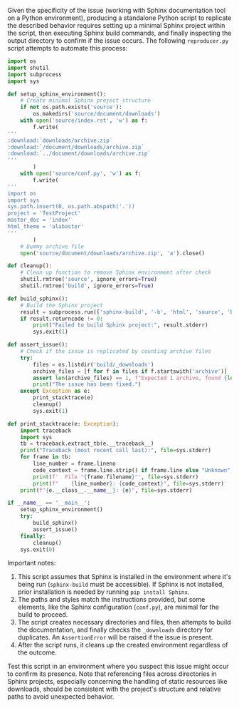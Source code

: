 Given the specificity of the issue (working with Sphinx documentation tool on a Python environment), producing a standalone Python script to replicate the described behavior requires setting up a minimal Sphinx project within the script, then executing Sphinx build commands, and finally inspecting the output directory to confirm if the issue occurs. The following `reproducer.py` script attempts to automate this process:

```python
import os
import shutil
import subprocess
import sys

def setup_sphinx_environment():
    # Create minimal Sphinx project structure
    if not os.path.exists('source'):
        os.makedirs('source/document/downloads')
    with open('source/index.rst', 'w') as f:
        f.write(
'''
:download:`downloads/archive.zip`
:download:`/document/downloads/archive.zip`
:download:`../document/downloads/archive.zip`
'''
        )
    with open('source/conf.py', 'w') as f:
        f.write(
'''
import os
import sys
sys.path.insert(0, os.path.abspath('.'))
project = 'TestProject'
master_doc = 'index'
html_theme = 'alabaster'
'''
        )
    # Dummy archive file
    open('source/document/downloads/archive.zip', 'a').close()

def cleanup():
    # Clean up function to remove Sphinx environment after check
    shutil.rmtree('source', ignore_errors=True)
    shutil.rmtree('build', ignore_errors=True)

def build_sphinx():
    # Build the Sphinx project
    result = subprocess.run(['sphinx-build', '-b', 'html', 'source', 'build'], capture_output=True, text=True)
    if result.returncode != 0:
        print("Failed to build Sphinx project:", result.stderr)
        sys.exit(1)

def assert_issue():
    # Check if the issue is replicated by counting archive files
    try:
        files = os.listdir('build/_downloads')
        archive_files = [f for f in files if f.startswith('archive')]
        assert len(archive_files) == 1, f"Expected 1 archive, found {len(archive_files)}."
        print("The issue has been fixed.")
    except Exception as e:
        print_stacktrace(e)
        cleanup()
        sys.exit(1)

def print_stacktrace(e: Exception):
    import traceback
    import sys
    tb = traceback.extract_tb(e.__traceback__)
    print("Traceback (most recent call last):", file=sys.stderr)
    for frame in tb:
        line_number = frame.lineno
        code_context = frame.line.strip() if frame.line else "Unknown"
        print(f'  File "{frame.filename}"', file=sys.stderr)
        print(f"    {line_number}: {code_context}", file=sys.stderr)
    print(f"{e.__class__.__name__}: {e}", file=sys.stderr)

if __name__ == '__main__':
    setup_sphinx_environment()
    try:
        build_sphinx()
        assert_issue()
    finally:
        cleanup()
    sys.exit(0)
```

Important notes:
1. This script assumes that Sphinx is installed in the environment where it's being run (`sphinx-build` must be accessible). If Sphinx is not installed, prior installation is needed by running `pip install Sphinx`.
2. The paths and styles match the instructions provided, but some elements, like the Sphinx configuration (`conf.py`), are minimal for the build to proceed.
3. The script creates necessary directories and files, then attempts to build the documentation, and finally checks the `_downloads` directory for duplicates. An `AssertionError` will be raised if the issue is present.
4. After the script runs, it cleans up the created environment regardless of the outcome.

Test this script in an environment where you suspect this issue might occur to confirm its presence. Note that referencing files across directories in Sphinx projects, especially concerning the handling of static resources like downloads, should be consistent with the project's structure and relative paths to avoid unexpected behavior.